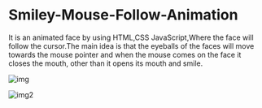 # Smiley-Mouse-Follow-Animation

It is an animated face by using HTML,CSS JavaScript,Where the face will follow the cursor.The main idea is that the eyeballs of the faces will move towards the mouse pointer and when the mouse comes on the face it closes the mouth, other than it opens its mouth and smile.

![img](https://user-images.githubusercontent.com/85948585/150823354-584956e6-8faa-4c2b-8a72-9582fbcd6d04.JPG)

![img2](https://user-images.githubusercontent.com/85948585/150823378-38d6e43e-7675-4066-90c0-84798bd306c3.png)




